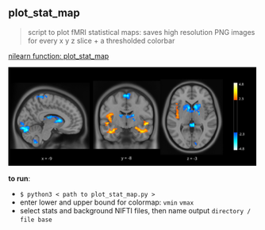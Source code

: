 ## plot_stat_map
> script to plot fMRI statistical maps: saves high resolution PNG images for every x y z slice + a thresholded colorbar  

[nilearn function: plot_stat_map](https://nilearn.github.io/modules/generated/nilearn.plotting.plot_stat_map.html#nilearn.plotting.plot_stat_map)  

<img src='example_fig.png' width='500'>

**to run**:
- `$ python3 < path to plot_stat_map.py >`  
- enter lower and upper bound for colormap: `vmin` `vmax`  
- select stats and background NIFTI files, then name output `directory / file base`
